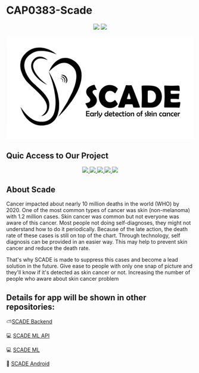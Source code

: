 # CAP0383-Scade

<p align="center">
  <img src="https://img.shields.io/badge/Team-SCADE-lightgrey?style=for-the-badge" /> <img src="https://img.shields.io/badge/Bangkit-CAP0383-lightgrey?style=for-the-badge" />
</p>

<p align="center">
  <img src="/assets/SCADE.png" width="700" height="auto"/>
</p>

## Quic Access to Our Project

<p align="center">
  <a href="https://github.com/huf0813/scade_ml"> <img src="https://img.shields.io/badge/Tensorflow-Skin%20Detector%20Model-orange?style=for-the-badge&logo=tensorflow" /> </a>
  <a href="https://github.com/huf0813/scade_ml_api" ><img src="https://img.shields.io/badge/Python-SCADE%20API-blue?style=for-the-badge&logo=python" /> </a>
  <a href="https://github.com/huf0813/scade_backend_api" ><img src="https://img.shields.io/badge/Golang-Backend%20API-29BEB0?style=for-the-badge&logo=go" /> </a>
  <a href="https://github.com/dimasbjg/scade" ><img src="https://img.shields.io/badge/Kotlin-Scade%20App-1AA2D4?style=for-the-badge&logo=kotlin" /> </a>
  <a href="" ><img src="https://img.shields.io/badge/Android%20Apps-1.0%20Ver.-3DDC84?style=for-the-badge&logo=android" /> </a>
  
</p>


## About Scade

Cancer impacted about nearly 10 million deaths in the world (WHO) by 2020. One of the most common types of cancer was skin (non-melanoma) with 1.2 million cases. Skin cancer was common but not everyone was aware of this cancer. Most people not doing self-diagnoses, they might not understand how to do it periodically. Because of the late action, the death rate of these cases is still on top of the chart. Through technology, self diagnosis can be provided in an easier way. This may help to prevent skin cancer and reduce the death rate.

That's why SCADE is made to suppress this cases and become a lead solution in the future. Give ease to people with only one snap of picture and they'll know if it's detected as skin cancer or not. Increasing the number of people who aware about skin cancer problem 

## Details for app will be shown in other repositories:

:partly_sunny:[SCADE Backend](https://github.com/huf0813/scade_backend_api)

:computer: [SCADE ML API](https://github.com/huf0813/scade_ml_api)

:computer: [SCADE ML](https://github.com/huf0813/scade_ml)

:iphone: [SCADE Android](https://github.com/dimasbjg/scade)

